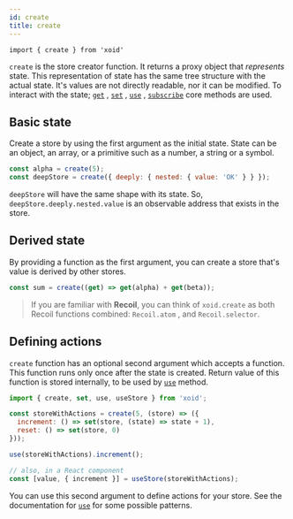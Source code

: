 ```yaml
---
id: create
title: create
---
```


`import { create } from 'xoid'`

`create` is the store creator function. It returns a proxy object that _represents_ state. This representation of state has the same tree structure with the actual state. It's values are not directly readable, nor it can be modified. To interact with the state; [`get`](get) , [`set`](set) , [`use`](use) , [`subscribe`](subscribe) core methods are used.

## Basic state

Create a store by using the first argument as the initial state. State can be an object, an array, or a primitive such as a number, a string or a symbol.

```js
const alpha = create(5);
const deepStore = create({ deeply: { nested: { value: 'OK' } } });
```

`deepStore` will have the same shape with its state. So, `deepStore.deeply.nested.value` is an observable address that exists in the store.

## Derived state

By providing a function as the first argument, you can create a store that's value is derived by other stores.

```js
const sum = create((get) => get(alpha) + get(beta));
```

> If you are familiar with **Recoil**, you can think of `xoid.create` as both Recoil functions combined: `Recoil.atom` , and `Recoil.selector`.

## Defining actions

`create` function has an optional second argument which accepts a function. This function runs only once after the state is created. Return value of this function is stored internally, to be used by [`use`](use) method.

```js
import { create, set, use, useStore } from 'xoid';

const storeWithActions = create(5, (store) => ({
  increment: () => set(store, (state) => state + 1),
  reset: () => set(store, 0)
}));

use(storeWithActions).increment();

// also, in a React component
const [value, { increment }] = useStore(storeWithActions);
```

You can use this second argument to define actions for your store. See the documentation for [`use`](use) for some possible patterns.
